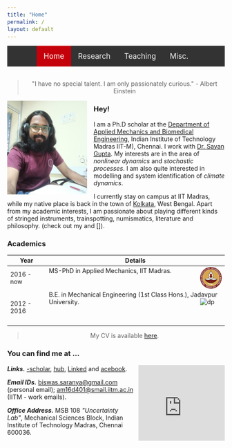 ```yaml
---
title: "Home"
permalink: /
layout: default
---
```


<style>
    
/* Add a black background color to the top navigation */
.topnav {
  background-color: #333;
  overflow: hidden;
  display:flex;
  justify-content:center;
}

/* Style the links inside the navigation bar */
.topnav a {
  float: left;
  color: #f2f2f2;
  text-align: center;
  padding: 14px 16px;
  text-decoration: none;
  font-size: 17px;
}

/* Change the color of links on hover */
.topnav a:hover {
  background-color: #ddd;
  color: black;
}

/* Add a color to the active/current link */
.topnav a.active {
  background-color: #c4000a;
  color: white;
}

</style>
<div class="topnav">
<div>
  <a class="active" href="index.html">Home</a>
  <a href="res_pub_conf.html">Research</a>
  <a href="teaching.html">Teaching</a>
  <a href="misc.html">Misc.</a>
</div>
</div>
<br>

> <div align="center"> <p> "I have no special talent. I am only passionately curious." - Albert Einstein </p> </div>

<img style="float: left; padding-right: 15px; padding-bottom: 1px;" src="img/dp.jpeg" alt="dp" width="185"/>

### Hey!

I am a Ph.D scholar at the [Department of Applied Mechanics and Biomedical Engineering](https://apm.iitm.ac.in/home), Indian Institute of Technology Madras IIT-M), Chennai. I work with [Dr. Sayan Gupta](https://home.iitm.ac.in/sayan/). My interests are in the area of *nonlinear dynamics* and *stochastic processes*. I am also quite interested in modelling and system identification of *climate dynamics*.

I currently stay on campus at IIT Madras, while my native place is back in the town of [Kolkata](https://en.wikipedia.org/wiki/Kolkata_West_Bengal), West Bengal. Apart from my academic interests, I am passionate about playing different kinds of stringed instruments, trainspotting, numismatics, literature and philosophy. (check out my [<i class="fa fa-instagram fa-lg"></i>] and [<i class="fa fa-youtube fa-lg"></i>]).

### Academics

| Year | Details |
| --- | --- |
| 2016 - now | MS-PhD in Applied Mechanics, IIT Madras. <img style="float: right;" src="img/iitm.png" alt="dp" width="50" height="50"/> |
| 2012 - 2016 | B.E. in Mechanical Engineering (1st Class Hons.), Jadavpur University. <img style="float: right;" src="img/sxc.svg" alt="dp" width="50" height="60"/>|

> <div align="center"> <p> My CV is available <a href="https://drive.google.com/file/d/1pDmqyZtTw7QiOCLzVDtpZioT9_SFtdWR/view?usp=sharing)">here</a>.</p></div>

### You can find me at ...

<iframe src="https://www.google.com/maps/embed?pb=!1m18!1m12!1m3!1d3887.712260357591!2d80.22853715033308!3d12.99024669079881!2m3!1f0!2f0!3f0!3m2!1i1024!2i768!4f13.1!3m3!1m2!1s0x3a52677fc2aa5e79%3A0x803f6dd62d082508!2sMechanical%20Sciences%20Block!5e0!3m2!1sen!2sin!4v1640867815849!5m2!1sen!2sin" width="200" height="175" style="float: right; border:0; padding-left: 10px; padding-bottom: 5px;" allowfullscreen="" loading="lazy"></iframe>

<link rel="stylesheet" href="https://cdnjs.cloudflare.com/ajax/libs/font-awesome/4.7.0/css/font-awesome.min.css">

***Links.*** [<i class="fa fa-google fa-lg"></i>-scholar], [<i class="fa fa-git fa-lg"></i>hub], [Linked<i class="fa fa-linkedin fa-lg"></i>] and [<i class="fa fa-facebook-f fa-lg"></i>acebook].

***Email IDs.*** biswas.saranya@gmail.com (personal email); am16d401@smail.iitm.ac.in (IITM - work emails).

***Office Address.*** MSB 108 *"Uncertainty Lab"*, Mechanical Sciences Block, Indian Institute of Technology Madras, Chennai 600036.

[<i class="fa fa-google fa-lg"></i>-scholar]: https://scholar.google.com/citations?user=Ib3KqyIAAAAJ&hl=en

[<i class="fa fa-git fa-lg"></i>hub]: https://github.com/SaranyaBiswas

[Linked<i class="fa fa-linkedin fa-lg"></i>]: https://www.linkedin.com/in/biswassaranya/

[<i class="fa fa-instagram fa-lg"></i>]: https://www.instagram.com/buro_bawa/

[<i class="fa fa-twitter fa-lg"></i>]: https://twitter.com/saranya_biswas

[<i class="fa fa-facebook-f fa-lg"></i>acebook]: https://www.facebook.com/saranya.biswas.90